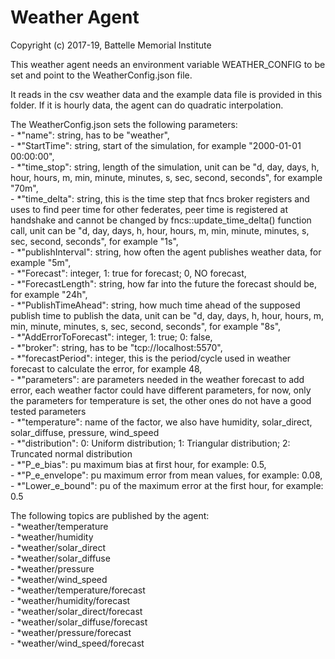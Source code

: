 # Weather Agent

Copyright (c) 2017-19, Battelle Memorial Institute

This weather agent needs an environment variable WEATHER_CONFIG to be set and point to the WeatherConfig.json file.

It reads in the csv weather data and the example data file is provided in this folder. If it is hourly data, the agent can do quadratic interpolation.

The WeatherConfig.json sets the following parameters:  
	- *"name": string, has to be "weather",  
	- *"StartTime": string, start of the simulation, for example "2000-01-01 00:00:00",  
	- *"time_stop": string, length of the simulation, unit can be "d, day, days, h, hour, hours, m, min, minute, minutes, s, sec, second, seconds", for example "70m",  
	- *"time_delta": string, this is the time step that fncs broker registers and uses to find peer time for other federates, peer time is registered at handshake and cannot be changed by fncs::update_time_delta() function call, unit can be "d, day, days, h, hour, hours, m, min, minute, minutes, s, sec, second, seconds", for example "1s",  
	- *"publishInterval": string, how often the agent publishes weather data, for example "5m",  
	- *"Forecast": integer, 1: true for forecast; 0, NO forecast,  
	- *"ForecastLength": string, how far into the future the forecast should be, for example "24h",  
	- *"PublishTimeAhead": string, how much time ahead of the supposed publish time to publish the data, unit can be "d, day, days, h, hour, hours, m, min, minute, minutes, s, sec, second, seconds", for example "8s",  
	- *"AddErrorToForecast": integer, 1: true; 0: false,  
	- *"broker": string, has to be "tcp://localhost:5570",  
	- *"forecastPeriod": integer, this is the period/cycle used in weather forecast to calculate the error, for example 48,  
	- *"parameters": are parameters needed in the weather forecast to add error, each weather factor could have different parameters, for now, only the parameters for temperature is set, the other ones do not have a good tested parameters  
		- *"temperature": name of the factor, we also have humidity, solar_direct, solar_diffuse, pressure, wind_speed  
			- *"distribution": 0: Uniform distribution; 1: Triangular distribution; 2: Truncated normal distribution  
			- *"P_e_bias": pu maximum bias at first hour, for example: 0.5,   
			- *"P_e_envelope": pu maximum error from mean values, for example: 0.08,  
			- *"Lower_e_bound": pu of the maximum error at the first hour, for example: 0.5  

The following topics are published by the agent:  
	- *weather/temperature  
	- *weather/humidity  
	- *weather/solar_direct  
	- *weather/solar_diffuse  
	- *weather/pressure  
	- *weather/wind_speed  
	- *weather/temperature/forecast  
	- *weather/humidity/forecast  
	- *weather/solar_direct/forecast  
	- *weather/solar_diffuse/forecast  
	- *weather/pressure/forecast  
	- *weather/wind_speed/forecast  
